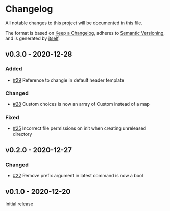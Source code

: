# Changelog
All notable changes to this project will be documented in this file.

The format is based on [Keep a Changelog](https://keepachangelog.com/en/1.0.0/),
adheres to [Semantic Versioning](https://semver.org/spec/v2.0.0.html),
and is generated by [itself](https://github.com/miniscruff/changie).


## v0.3.0 - 2020-12-28

### Added
* [#29](https://github.com/miniscruff/changie/issues/29) Reference to changie in default header template

### Changed
* [#28](https://github.com/miniscruff/changie/issues/28) Custom choices is now an array of Custom instead of a map

### Fixed
* [#25](https://github.com/miniscruff/changie/issues/25) Incorrect file permissions on init when creating unreleased directory

## v0.2.0 - 2020-12-27

### Changed
* [#22](https://github.com/miniscruff/changie/issues/22) Remove prefix argument in latest command is now a bool

## v0.1.0 - 2020-12-20
Initial release
